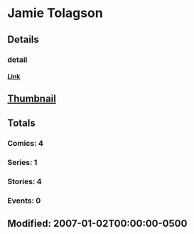 # Jamie  Tolagson 
## Details
### detail
#### [Link](http://marvel.com/comics/creators/838/jamie_tolagson?utm_campaign=apiRef&utm_source=225578a89fc76f3d20fbffda5d17a88d)
## [Thumbnail](http://i.annihil.us/u/prod/marvel/i/mg/b/40/image_not_available.jpg)
## Totals
### Comics: 4
### Series: 1
### Stories: 4
### Events: 0
## Modified: 2007-01-02T00:00:00-0500